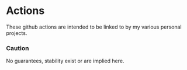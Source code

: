 # Actions

These github actions are intended to be linked to by my various personal projects.

### Caution

No guarantees, stability exist or are implied here.
